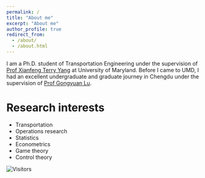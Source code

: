 ```yaml
---
permalink: /
title: "About me"
excerpt: "About me"
author_profile: true 
redirect_from: 
  - /about/
  - /about.html
---
```


I am a Ph.D. student of Transportation Engineering under the supervision of [Prof Xianfeng Terry Yang](https://cee.umd.edu/clark/faculty/1706/Xianfeng-Terry-Yang) at University of Maryland. Before I came to UMD, I had an excellent undergraduate and graduate journey in Chengdu under the supervision of [Prof Gongyuan Lu](https://faculty.swjtu.edu.cn/lugongyuan/en).

Research interests
======
* Transportation
* Operations research
* Statistics
* Econometrics
* Game theory
* Control theory

![Visitors](https://api.visitorbadge.io/api/visitors?path=https%3A%2F%2Fgithub.com%2FYuanzhengLei%2Fyuanzhenglei.github.io%2Fedit%2Fmaster%2F_pages%2Fabout.md&label=VISTOR&countColor=%23263759)

